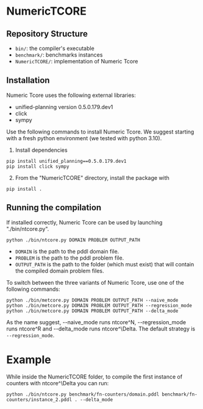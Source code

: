 # NumericTCORE

## Repository Structure

- `bin/`: the compiler's executable
- `benchmark/`: benchmarks instances
- `NumericTCORE/`: implementation of Numeric Tcore

## Installation

Numeric Tcore uses the following external libraries:
- unified-planning version 0.5.0.179.dev1
- click
- sympy

Use the following commands to install Numeric Tcore. We suggest starting with a fresh python environment (we tested with python 3.10).

1. Install dependencies
```
pip install unified_planning==0.5.0.179.dev1
pip install click sympy
```

2. From the "NumericTCORE" directory, install the package with
```
pip install .
```

## Running the compilation

If installed correctly, Numeric Tcore can be used by launching "./bin/ntcore.py". 
```
python ./bin/ntcore.py DOMAIN PROBLEM OUTPUT_PATH
```

- `DOMAIN` is the path to the pddl domain file.
- `PROBLEM` is the path to the pddl problem file.
- `OUTPUT_PATH` is the path to the folder (which must exist) that will contain the compiled domain problem files.

To switch between the three variants of Numeric Tcore, use one of the following commands:
```
python ./bin/metcore.py DOMAIN PROBLEM OUTPUT_PATH --naive_mode
python ./bin/metcore.py DOMAIN PROBLEM OUTPUT_PATH --regression_mode
python ./bin/metcore.py DOMAIN PROBLEM OUTPUT_PATH --delta_mode
```

As the name suggest, --naive_mode runs ntcore^N, --regression_mode runs ntcore^R and --delta_mode runs ntcore^\Delta.
The default strategy is `--regression_mode`.

# Example

While inside the NumericTCORE folder, to compile the first instance of counters with ntcore^\Delta you can run:

```python ./bin/ntcore.py benchmark/fn-counters/domain.pddl benchmark/fn-counters/instance_2.pddl . --delta_mode```



